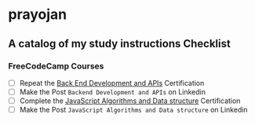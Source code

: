 # prayojan
## A catalog of my study instructions Checklist

### FreeCodeCamp Courses

- [ ] Repeat the [Back End Development and APIs](https://www.freecodecamp.org/learn/back-end-development-and-apis/) Certification
- [ ] Make the Post `Backend Development and APIs` on Linkedin
- [ ] Complete the [JavaScript Algorithms and Data structure](https://www.freecodecamp.org/learn/javascript-algorithms-and-data-structures-v8/) Certification
- [ ] Make the Post `JavaScript Algorithms and Data structure` on Linkedin  

